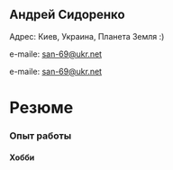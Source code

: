 ## Андрей Сидоренко
Адрес: Киев, Украина, Планета Земля :)

e-maile: san-69@ukr.net

e-maile: san-69@ukr.net

# Резюме

### Опыт работы

#### Хобби
